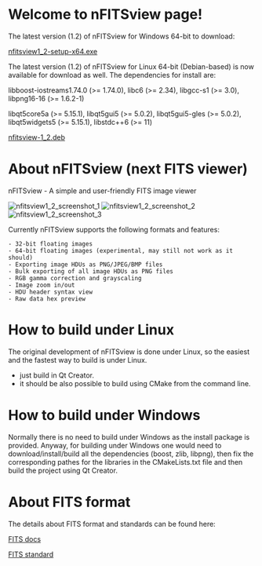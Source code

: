 # Welcome to nFITSview page!

The latest version (1.2) of nFITSview for Windows 64-bit to download:

[nfitsview1_2-setup-x64.exe](https://github.com/surhh/nfitsview/releases/download/v1.2/nfitsview1_2-setup-x64.exe)

The latest version (1.2) of nFITSview for Linux 64-bit (Debian-based) is now available for download as well. The dependencies for install are:

libboost-iostreams1.74.0 (>= 1.74.0), libc6 (>= 2.34), libgcc-s1 (>= 3.0), libpng16-16 (>= 1.6.2-1)

libqt5core5a (>= 5.15.1), libqt5gui5 (>= 5.0.2), libqt5gui5-gles (>= 5.0.2), libqt5widgets5 (>= 5.15.1), libstdc++6 (>= 11)

[nfitsview-1_2.deb](https://github.com/surhh/nfitsview/releases/download/v1.2/nfitsview-1_2.deb)


# About nFITSview  (next FITS viewer)
nFITSview - A simple and user-friendly FITS image viewer

![nfitsview1_2_screenshot_1](https://user-images.githubusercontent.com/109148999/189863673-95bae9c0-0a9f-4d1a-8cbe-db80a276a623.png)
![nfitsview1_2_screenshot_2](https://user-images.githubusercontent.com/109148999/189863690-7321a797-b92a-4ad3-ae87-1c04b896c842.png)
![nfitsview1_2_screenshot_3](https://user-images.githubusercontent.com/109148999/189863700-1610f79c-fa03-471e-8619-888ae8559e22.png)


Currently nFITSview supports the following formats and features:

    - 32-bit floating images
    - 64-bit floating images (experimental, may still not work as it should)
    - Exporting image HDUs as PNG/JPEG/BMP files
    - Bulk exporting of all image HDUs as PNG files
    - RGB gamma correction and grayscaling
    - Image zoom in/out
    - HDU header syntax view
    - Raw data hex preview
    
# How to build under Linux

The original development of nFITSview is done under Linux, so the easiest and the fastest way to build is under Linux.

- just build in Qt Creator. 
- it should be also possible to build using CMake from the command line.

# How to build under Windows

Normally there is no need to build under Windows as the install package is provided. 
Anyway, for building under Windows one would need to download/install/build all the dependencies (boost, zlib, libpng), then fix the
corresponding pathes for the libraries in the CMakeLists.txt file and then build the project using Qt Creator.

# About FITS format

The details about FITS format and standards can be found here:

[FITS docs](https://fits.gsfc.nasa.gov/fits_documentation.html)

[FITS standard](https://fits.gsfc.nasa.gov/fits_standard.html)


